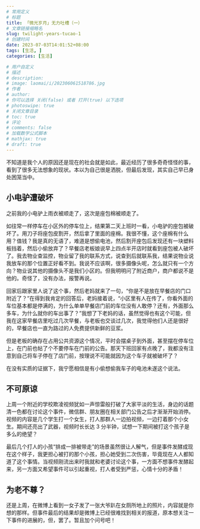 ```yaml
---
# 常用定义
# 标题
title: 「微光岁月」无力吐槽（一）
# 文章链接缩略名
slug: twilight-years-tucao-1
# 创建时间
date: 2023-07-03T14:01:52+08:00
tags: [生活, ]
categories: [生活]

# 用户自定义
# 描述
# description: 
# image: laomai/i/202306061518786.jpg
# 作者
# author: 
# 你可以选择 关闭(false) 或者 打开(true) 以下选项
# photoswipe: true
# 关闭文章目录
# toc: true
# 评论
# comments: false
# 加载数学公式脚本
# mathjax: true
# draft: true
---
```


不知道是我个人的原因还是现在的社会就是如此，最近经历了很多奇奇怪怪的事，看到了很多无法想象的现状。本以为自己很是洒脱，但最后发现，其实自己早已身处困笼当中。

## 小电驴遭破坏

之前我的小电驴上雨衣被顺走了，这次是座包棉被顺走了。

如往常一样停车在小区外的停车位上，结果第二天上班时一看，小电驴的座包被破坏了。用刀子将座包皮割开，然后拿了里面的座棉。我很不懂，这个座棉有什么用？值钱？我是真的无语了，难道是想偷电池，然后割开座包后发现还有一块塑料板挡着，然后小偷放弃了？早餐店老板娘说早上四点半开店时就看到座包被人破坏了。我去物业查监控，物业留了我的联系方式，说查到后就联系我，结果说物业说我放车的那个位置正好看不到。我说不应该啊，很多摄像头呢，怎么就只有一个方向？物业说其他的摄像头不是我们小区的。但我明明问了附近商户，商户都说不是他的。奇怪了，没有办法，报警再说。

回家后跟家里人说了这个事，然后老妈就来了一句，“你是不是放在早餐店的门口附近了？”在得到我肯定的回答后，老妈接着说，“小区里有人在传了，你看外面的车位基本都是停满的，为什么单单早餐店门前的车位没有人敢停？还有，外面那么多车，为什么就你的车出事了？”我想了下老妈的话，虽然觉得也有这个可能，但我在这家早餐店里吃过几次早餐，与老板也交谈过几次，我觉得他们人还是很好的，早餐店也一直为路过的人免费提供新鲜的豆浆。

但是老板的确存在占用公共资源这个情况，平时会摆桌子到外面，甚至摆在停车位上，在门前也帖了个不要停车在门前的公告。那天下班回家有点晚了，我都没有注意到自己将车子停在了店门前，按理说不可能就因为这个车子就被破坏了？

在没有实质的证据下，我宁愿相信是有小偷想偷我车子的电池未遂这个说法。

## 不可原谅

上周一个附近的学校欺凌视频犹如一声惊雷般打破了大家平淡的生活，身边的话题清一色都在讨论这个事件，微信群、朋友圈在相关部门公告之后才渐渐开始消停。视频的内容是几个学生打一个女生，打人那群人一边拍视频，一边打着那个小女生。期间还亮出了武器，视频时长长达 3 分半钟，试想一下期间被打这个孩子是多么的绝望？

最后几个打人的小孩“排成一排被带走”的场景虽然很让人解气，但是事件发酵成现在这个样子，我更担心被打的那个小孩，担心她受到二次伤害，毕竟现在人人都知道了这个事情。当视频刚流出来时我就和老婆讨论这个事，一方面不想事件发酵起来，另一方面又希望事件可以引起重视，打人者受到严惩，心情十分的矛盾！

## 为老不尊？

还是上周，在微博上看到一女子发了一张大爷趴在女厕所地上的照片，内容就是你想的那样。但事件最后的结果却是微博上已经很难找到相关的报道，原本想关注一下事件的进展的，但，罢了。暂且加个问号吧！